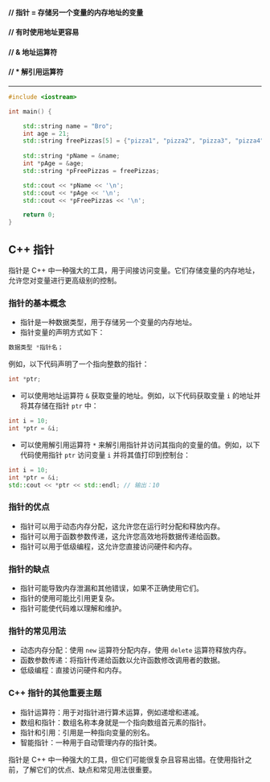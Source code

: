 #### // 指针 = 存储另一个变量的内存地址的变量 
#### // 有时使用地址更容易 
#### // & 地址运算符 
#### // * 解引用运算符

---

```cpp
#include <iostream>

int main() {

    std::string name = "Bro";
    int age = 21;
    std::string freePizzas[5] = {"pizza1", "pizza2", "pizza3", "pizza4", "pizza5"};
    
    std::string *pName = &name;
    int *pAge = &age;
    std::string *pFreePizzas = freePizzas;

    std::cout << *pName << '\n';
    std::cout << *pAge << '\n';
    std::cout << *pFreePizzas << '\n';

    return 0;
}
```

## C++ 指针

指针是 C++ 中一种强大的工具，用于间接访问变量。它们存储变量的内存地址，允许您对变量进行更高级别的控制。

### 指针的基本概念

- 指针是一种数据类型，用于存储另一个变量的内存地址。
- 指针变量的声明方式如下：

```C++
数据类型 *指针名；
```

例如，以下代码声明了一个指向整数的指针：

```C++
int *ptr;
```

- 可以使用地址运算符 `&` 获取变量的地址。例如，以下代码获取变量 `i` 的地址并将其存储在指针 `ptr` 中：

```C++
int i = 10;
int *ptr = &i;
```

- 可以使用解引用运算符 `*` 来解引用指针并访问其指向的变量的值。例如，以下代码使用指针 `ptr` 访问变量 `i` 并将其值打印到控制台：

```C++
int i = 10;
int *ptr = &i;
std::cout << *ptr << std::endl; // 输出：10
```

### 指针的优点

- 指针可以用于动态内存分配，这允许您在运行时分配和释放内存。
- 指针可以用于函数参数传递，这允许您高效地将数据传递给函数。
- 指针可以用于低级编程，这允许您直接访问硬件和内存。

### 指针的缺点

- 指针可能导致内存泄漏和其他错误，如果不正确使用它们。
- 指针的使用可能比引用更复杂。
- 指针可能使代码难以理解和维护。

### 指针的常见用法

- 动态内存分配：使用 `new` 运算符分配内存，使用 `delete` 运算符释放内存。
- 函数参数传递：将指针传递给函数以允许函数修改调用者的数据。
- 低级编程：直接访问硬件和内存。

### C++ 指针的其他重要主题

- 指针运算符：用于对指针进行算术运算，例如递增和递减。
- 数组和指针：数组名称本身就是一个指向数组首元素的指针。
- 指针和引用：引用是一种指向变量的别名。
- 智能指针：一种用于自动管理内存的指针类。

指针是 C++ 中一种强大的工具，但它们可能很复杂且容易出错。在使用指针之前，了解它们的优点、缺点和常见用法很重要。